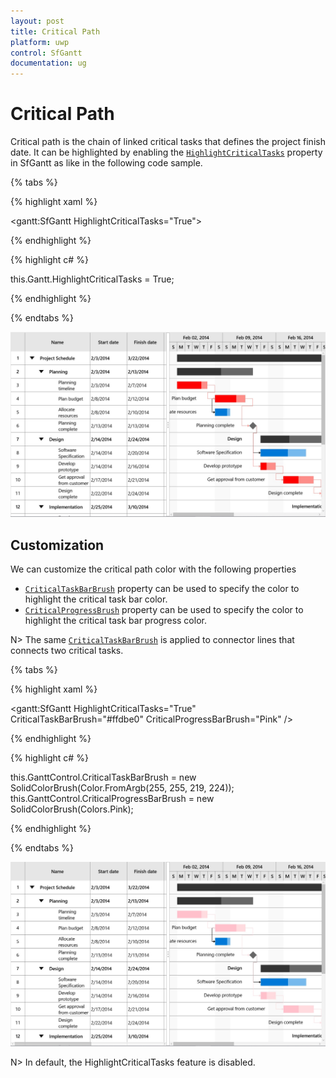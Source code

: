 ```yaml
---
layout: post
title: Critical Path
platform: uwp
control: SfGantt
documentation: ug
---
```


# Critical Path

Critical path is the chain of linked critical tasks that defines the project finish date. It can be highlighted by enabling the [`HighlightCriticalTasks`](https://help.syncfusion.com/cr/cref_files/uwp/Syncfusion.SfGantt.UWP~Syncfusion.UI.Xaml.Gantt.SfGantt~HighlightCriticalTasksProperty.html) property in SfGantt as like in the following code sample.

{% tabs %}

{% highlight xaml %}

<gantt:SfGantt HighlightCriticalTasks="True">

{% endhighlight %}

{% highlight c# %}

this.Gantt.HighlightCriticalTasks = True;

{% endhighlight %}

{% endtabs %}

![UWP Gantt chart with highlighted critical tasks](CriticalPath_images/CriticalPathDefault.jpg)

## Customization

We can customize the critical path color with the following properties

* [`CriticalTaskBarBrush`](https://help.syncfusion.com/cr/cref_files/uwp/Syncfusion.SfGantt.UWP~Syncfusion.UI.Xaml.Gantt.SfGantt~CriticalTaskBarBrushProperty.html) property can be used to specify the color to highlight the critical task bar color.
* [`CriticalProgressBrush`](https://help.syncfusion.com/cr/cref_files/uwp/Syncfusion.SfGantt.UWP~Syncfusion.UI.Xaml.Gantt.SfGantt~CriticalProgressBarBrushProperty.html) property can be used to specify the color to highlight the critical task bar progress color.

N> The same [`CriticalTaskBarBrush`](https://help.syncfusion.com/cr/cref_files/uwp/Syncfusion.SfGantt.UWP~Syncfusion.UI.Xaml.Gantt.SfGantt~CriticalTaskBarBrushProperty.html) is applied to connector lines that connects two critical tasks.

{% tabs %}

{% highlight xaml %}

<gantt:SfGantt HighlightCriticalTasks="True" CriticalTaskBarBrush="#ffdbe0" CriticalProgressBarBrush="Pink" />

{% endhighlight %}

{% highlight c# %}

this.GanttControl.CriticalTaskBarBrush = new SolidColorBrush(Color.FromArgb(255, 255, 219, 224));
this.GanttControl.CriticalProgressBarBrush = new SolidColorBrush(Colors.Pink);

{% endhighlight %}

{% endtabs %}

![UWP Gantt chart with critical tasks highlighted with custom colors.](CriticalPath_images/CriticalPathCustomization.jpg)

N> In default, the HighlightCriticalTasks feature is disabled.